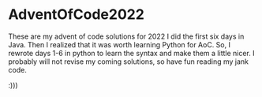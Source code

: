 # AdventOfCode2022

These are my advent of code solutions for 2022
I did the first six days in Java. Then I realized that it was worth learning Python for AoC. 
So, I rewrote days 1-6 in python to learn the syntax and make them a little nicer. 
I probably will not revise my coming solutions, so have fun reading my jank code.

:)))
